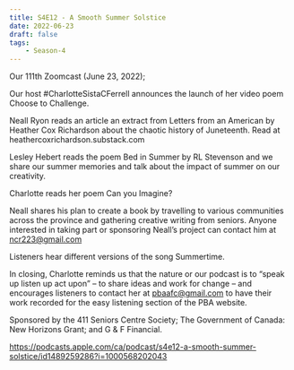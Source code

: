 ```yaml
---
title: S4E12 - A Smooth Summer Solstice
date: 2022-06-23
draft: false
tags:
    - Season-4
---
```


Our 111th Zoomcast (June 23, 2022);

Our host #CharlotteSistaCFerrell announces the launch of her video poem Choose to Challenge.

Neall Ryon reads an article an extract from Letters from an American by Heather Cox Richardson about the chaotic history of Juneteenth. Read at heathercoxrichardson.substack.com

Lesley Hebert reads the poem Bed in Summer by RL Stevenson and we share our summer memories and talk about the impact of summer on our creativity.

Charlotte reads her poem Can you Imagine?

Neall shares his plan to create a book by travelling to various communities across the province and gathering creative writing from seniors. Anyone interested in taking part or sponsoring Neall’s project can contact him at ncr223@gmail.com

Listeners hear different versions of the song Summertime.

In closing, Charlotte reminds us that the nature or our podcast is to “speak up listen up act upon”  – to share ideas and work for change – and encourages listeners to contact her at pbaafc@gmail.com to have their work recorded for the easy listening section of the PBA website.

Sponsored by the 411 Seniors Centre Society; The Government of Canada: New Horizons Grant; and G & F Financial.

https://podcasts.apple.com/ca/podcast/s4e12-a-smooth-summer-solstice/id1489259286?i=1000568202043